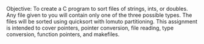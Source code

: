 Objective:
To create a C program to sort files of strings, ints, or doubles. Any file given to you will contain only one of the three possible types. The files will be sorted using quicksort with lomuto partitioning. This assignment is intended to cover pointers, pointer conversion, file reading, type conversion, function pointers, and makefiles.
